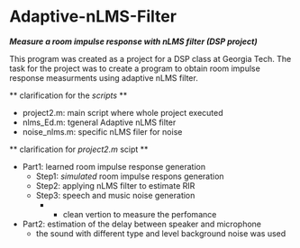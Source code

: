 # Adaptive-nLMS-Filter

***Measure a room impulse response with nLMS filter (DSP project)***

This program was created as a project for a DSP class at Georgia Tech. The task for the project was to create a program to obtain room impulse response measurments using adaptive nLMS filter.  

** clarification for the _scripts_ **
- project2.m:   main script where whole project executed
- nlms_Ed.m:    tgeneral Adaptive nLMS filter 
- noise_nlms.m: specific nLMS filer for noise

** clarification for _project2.m_ scipt **
- Part1: learned room impulse response generation
  - Step1: _simulated_ room impulse respons generation
  - Step2: applying nLMS filter to estimate RIR
  - Step3: speech and music noise generation 
    - + clean vertion to measure the perfomance
- Part2: estimation of the delay between speaker and microphone 
  - the sound with different type and level background noise was used
  
